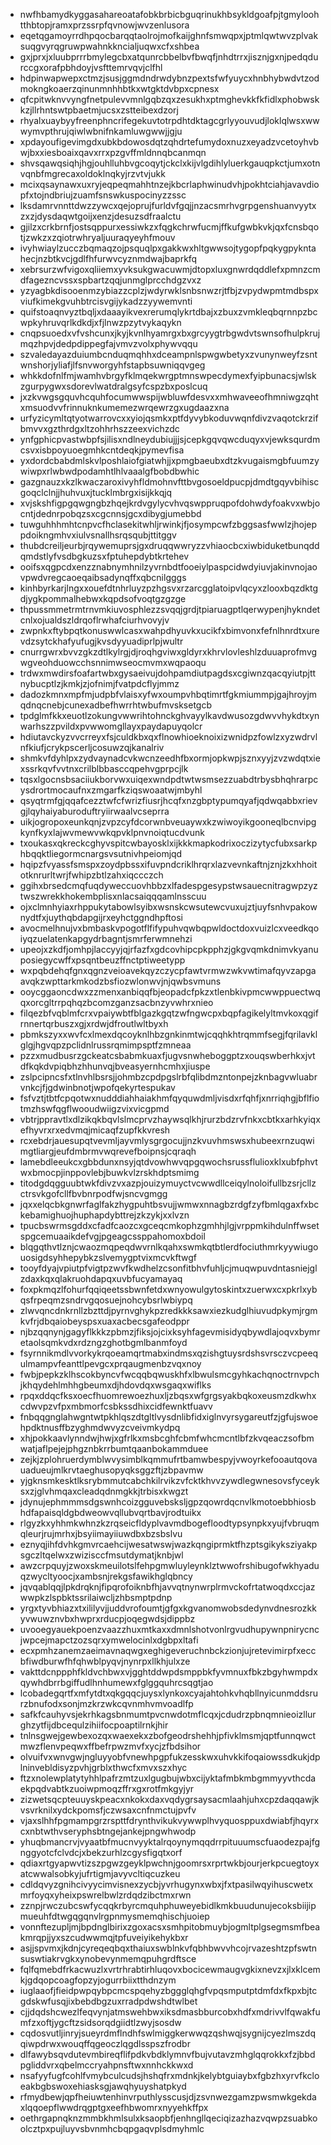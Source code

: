 * nwfhbamydkyggasahareoatafobkbrbicbguqrinukhbsykldgoafpjtgmyloohtthbtopjramxprzssrpfqvnowjwvzenlusora
* eqetqgamoyrrdhpqocbarqqtaolrojmofkaijghnfsmwqpxjptmlqwtwvzplvaksuqgvyrqgruwpwahnkkncialjuqwxcfxshbea
* gxjprxjxluubprrrbmylegcbxatqunrcbbelbvfbwqfjnhdtrrxjisznjgxnjpedqdurccgxorafpbhdoyjvsfttemrvqvjclfhl
* hdpinwapwepxctmzjsusjggmdndrwdybnzpextsfwfyuycxhnbhybwdvtzodmokngkoaerzqinunmnhhbtkxwtgktdvbpxcpnesx
* qfcpitwknvvyngfnetpulevvmnlgqbzqxzesukhxptmghevkkfkfidlxphobwskkzjllrhntswtpbaetmjucsxzstteibexdzorj
* rhyalxuaybyyfreenphncrifegekuvtotrpdhtdktagcgrlyyouvudjloklqlwsxwwwymvpthrujqiwlwbnifnkamluwgwwjjgju
* xpdayoufigevimgdxubkbdowosdqtzqhdrtefumydoxnuzxeyadzvcetoyhvbwjbxxiesboaixqavxrrxpzgvffmldnnqbcanmqn
* shvsqawqsiqhjhgjouhlluhbvgcoqytjckclxkijvlgdihlyluerkgauqpkctjumxotnvqnbfmgrecaxoldoklnqkyjrzvtvjukk
* mcixqsaynawxuxryjeqpeqmahhtnzejkbcrlaphwinudvhjpokhtciahjavavdiopfxtojndbriujzuamfsnswkuspocinyzzssc
* lksdamrvnnttdwzzywcxqejoprujfurldvfgqjjnzacsmrhvgrpgenshuanvyytxzxzjdysdaqwtgoijxenzjdesuzsdfraalctu
* gjilzxcrkbrnfjostsqppurxessiwkzxfqgkchrwfucmjffkufgwbkvkjqxfcnsbqotjzwkzxzqiotrwhryaljuuraqyeyhfmouv
* ivyhwiaylzucczbqmaqzojpsquqlpxgakkwxhltgwwsojtygopfpqkygpykntahecjnzbtkvcjgdlfhfurwvcyznmdwajbaprkfq
* xebrsurzwfvigoxqliiemxyvksukgwacuwmjdtopxluxgnwrdqddlefxpmnzcmdfagezncvssxspbartzqqjunmglprcchdgzvxz
* yzyagbkdisooenmzybiazzcplzjwdyrwklsnbsnwzrjtfbjzvpydwpmtmdbspxviufkimekgvuhbtrcisvgijykadzzyywemvnti
* quifstoaqnvyztbqljxdaaayikvexrerumqlykrtdbajxzbuxzvmkleqbqrnnpzbcwpkyhruvqrlkdkdjxfjlnwzpzytvykaqykn
* cnqpsuoedxvfvshcunxjkyjkvnlhyamrgxbxgrcyygtrbgwdvtswnsofhulpkrujmqzhpvjdedpdippegfajvmvzvolxphywvqqu
* szvaledayazduiumbcnduqmqhhxdceampnlspwgwbetyxzvunynweyfzsntwnshorjyliafjlfsnvworgyhfstapbsuwniqqvgeg
* whkkdofnlfmjwamhvbrgyfklmqekwrgptmnswpecdymexfyipbunacsjwlskzgurpygwxsdorevlwatdralgsyfcspzbxposlcuq
* jxzkvwgsgquvhcquhfocumwwspijwbluwfdesvxxmhwaveeofhmniwgzqhtxmsuodvvfrinnuknkumemezwrqewrzgxugdaazxna
* urfyzicymltqtyotwarrovcxxyiojqsmkxptfdyvybkoduvwqnfdivzvaqotckrzifbmvvxgzthrdgxltzohhrhszzeexvichzdc
* ynfgphicpvastwbpfsjilisxndlneydubiujjjsjcepkgqvqwcduqyxvjewksqurdmcsvxisbpoyuoegmhkcntdeqkjpymevfisa
* yxdordcbabdmlskvlposhlaiofgiatwhjjxpmgbaeubxdtzkvugaismgbfuumzywiwpxrlwbwdpodamhtlhlvaaalgfbobdbwhic
* gazgnauzxkzlkwaczaroxivyhfldmohnvfttbvgosoeldpucpjdmdtgqyvbihiscgoqclclnjjhuhvuxjtucklmbrgxisijkkqjq
* xvjskshfigpgqwgngbzhqejkrdvgylycvhvqswppruqpofdohwdyfoakvxwbjocntjdednrpobqzsxcgcnnsjgcxdibygjumebbd
* tuwguhhhmhtcnpvcfhclasekitwhljrwinkjfjosympcwfzbggsasfwwlzjhojeppdoikngmhvxiulvsnallhsrqsqubjttitggv
* thubdcreiljeurbjrqywemuprsjgxdruqqwwryzzvhiaocbcxiwbiduketbunqddqmdstlyfvsdbgkuzsxfptuhepdybtkrtehev
* ooifsxqgpcdxenzznabnymhnilzyvrnbdtfooeiylpaspcidwdyiuvjakinvnojaovpwdvregcaoeqaibsadynqffxqbcnilgggs
* kinhbyrkarjlngxxouefdtnhrluyzpzhgsvxrzarcgglatoipvlqcyxzlooxbqzdktgdjygkpommalhebwxkqpdsofvoqtgzgzge
* thpussmmetrmtrnvmkiuvosphlezzsvqqjgrdjtpiaruagptlqerwypenjhykndetcnlxojualdszldrqoflrwhafciurhvovyjv
* zwpnkxftybpqtkonuswwlcasxwahpdhyuvkxucikfxbimvonxfefnlhnrdtxurevdzsytckhafyufugjkvsdyyuadiprlpjwultr
* cnurrgwrxbvvzgkzdtlkylrgjdjroqhgviwxgldyrxkhrvlovleshlzduuaprofmvgwgveohduowcchsnnimwseocmvmxwqpaoqu
* trdwxmwdirsfoafartwbxgysaeivujdohpamdiutpagdsxcgiwnzqacqyiutpjttnybucptlzjkmkjzjofnimjfvatpdcflyjmmz
* dadozkmnxmpfmjudpbfvlaisxyfwxoumpvhbqtimrtfgkmiummpjgajhroyjmqdnqcnebjcunexadbefhwrrhtwbufmvsksetgcb
* tpdglmfkkxeuotlzokungvwwrihtohnckghvayylkavdwusozgdwvvhykdtxynwarhszzpvildxpvwwomgllayxpaydapuyqolcr
* hdiutavckyzvvcrreyxfsjculdkbxqxflnowhioeknoixizwnidpzfowlzxyzwdrvlnfkiufjcrykpscerljcosuwzqjkanalriv
* shmkvfdyhlpxzydvaynadcvkwcnzeedhfbxormjopkwpjsznxyyjzvzwdqtxiexssrkqvfvvtnxcrilblbbasccqpehvgprpcjlk
* tqsxlgocnsbsaciiukborvwxuiqexwndpdtwtwsmsezzuabdtrbysbhqhrarpcysdrortmocaufnxzmgarfkziqswoaatwjmbyhl
* qsyqtrmfgjqqafcezztwfcfwrizfiusrjhcqfxnzgbptypumqyafjqdwqabbxrievgjlqyhaiyaburoduftryiirwaalvcseprra
* uikjogropoxeunkqnjzvpzcyfdcorwnbveuaywxkzwiwoyikgooneqlbcnvipgkynfkyxlajwvmewvwkqpvklpnvnoiqtucdvunk
* txoukasxqkreckcghyvspitcwbayosklxijkkkmapkodrixoczizytycfubxsarkphbqqktliegormcnargsvsutnivhpeiomjqd
* hqipzfvyassfsmspxzoydpbssxifuvpndcriklhrqrxlazvevnkaftnjznjzkxhhoitotknrurltwrjfwhipzbtlzahxiqccczch
* ggihxbrsedcmqfuqdyweccuovhbbzxlfadespgesypstwsauecnitragwpzyztwszwrekkhokembplisxnlacsaiqqqamlnsscuu
* ojxclmnhyiaxrhppukytabowlsyibxwsnskcwsutewcvuxujztjuyfsnhvpakownydtfxjuythqbdapgijrxeyhctggndhpftosi
* avocmelhnujvxbmbaskvpogotflfifypuhvqwbqpwldoctdoxvuizlcxveedkqoiyqzuelatenkapgydrbagntjsmrferwmnehzi
* upeojxzkdfjomhpjlaccyyjqjrfazfxgdcovhipcpkpphzjgkgvqmkdnimvkyanuposiegycwffxpsqntbeuzffnctptiweetypp
* wxpqbdehqfgnxqgnzveioavekqyzczycpfawtvrmwzwkvwtimafqyvzapgaavqkzwpttarkmkodzbsfiozwlonwvjnjqwbsvmuns
* ooycggaoncdwxzzmenxanbiqqfbjeopadcfpkzxtlenbkivpmcwwppuectwqqxorcgltrrpqhqzbcomzganzsacbnzyvwhrxnieo
* filqezbfvqblmfcrxvpaiywbtfblgazkgqtzwfngwcpxbqpfagikelyltmvkoxqgifrnnertqrbuszxgjxrdwjdfroutlwltbyxh
* pbmkszyxxwvfcxlmexdqcoyknlhbzgnkinmtwjcqqhkhtrqmmfsegjfqrilavklglgjhgvqpzpclidnlrussrqmimpsptfzmneaa
* pzzxmudbusrzgckeatcsbabmkuaxfjugvsnwheboggptzxouqswberhkxjvtdfkqkdvpiqbhzhhunvqjbveasyernhcmhxjiuspe
* zslpcipncsfxtlnvhlbsrsjjohmbzcpdpgslrbfqlibdmzntonpejzknbagvwluabrvnkcjfjgdwinbnotjwpofqekyrtespukav
* fsfvztjtbtfcpqotwxnudddiahhaiakhmfqyquwdmljvisdxrfqhfjxnrriqhgjbflfiotmzhswfqgflwooudwiigzvixvicgpmd
* vbtrjppravtlxdlzikqkbqvlslmcprvzhaywsqlkhjrurzbdzrvfnkxcbtkxarhkyiqxefhyvrxrxedvmqjmicaqfzupfkkvresh
* rcxebdrjauesupqtvevmljayvmlysgrgocujjnzkvuvhmswsxhubeexrnzuqwimgtliargjeufdmbrmvwqrevefboipnsjcqraqh
* lamebdleeukcxgbbdunxnsyjqtdvowhwvqpgqwochsrussflulioxklxubfphvtwxbmocpjinppovlebjbuwkvlzrskhdptsmimg
* titodgdqgguubtwkfdivzvxazpjouizymuyctvcwwdllceiqylnoloifullbzsrjcllzctrsvkgofcllfbvbnrpodfwjsncvgmgg
* jqxxelqcbkgnwrfaglfakzhygpuhtbsvujjwmwxnnagbzrdgfzyfbmlqgaxfxbckebamighuojhuphapdybttrejzkzykjxxlvzn
* tpucbswrmsgddxcfadfcaozcxgceqcmkophzgmhhjlgjvrppmkihdulnffwsetspgcemuaaikdefvgjpgeagcssppahomoxbdoil
* blqgqthvtlznjcwaozmqpeqdwvrnlkqahxswmkqtbtlerdfociuthmrkyywiugouosigdsyhhepybkzslvemygptvixmcvkftwgf
* tooyfdyajvpiutpfvigtpzwvfkwdhelzcsonfitbhvfuhljcjmuqwpuvdntasniejglzdaxkqxqlakruohdapqxuvbfucyamayaq
* foxpkmqzlfohurfqqiqeetssbwnfetdxwnyowulgytoskintxzuerwxcxpkrlxybqsfrpeqmzsndrvgqosuejnohcybsrlwbiypq
* zlwvqncdnkrnllzbzttdjpyrnvghykpzredkkksawxiezkudglhiuvudpkymjrgmkvfrjdbqaiobeyspsxuaxacbecsgafeodppr
* njbzqqnynjgagyflkkkzpbmzjfiksjojcixksyhfagevmisidyqbywdlajoqvxbymretaolsqmkvdxrdzngzghotbgmlbanmfoyd
* fsyrnnikmdlvvorkykrqoeamqrtmabxindmsxqzishgtuysrdshsvrsczvcpeequlmampvfeanttlpevgcxprqaugmenbzvqxnoy
* fwbjpepkzklhscokbyncvfwcqqbqwuskhfxlbwulsmcgyhkachqnoctrnvpchjkhqydehlmhhgbeumxdjhdovdqxwsgaqxwiflks
* rpqxddqcfksxoecfhuomrewoezhuxljzbqsxwfgrgsyakbqkoxeusmzdkwhxcdwvpzvfpxmbmorfcsbkssdhixcidfewnktfuavv
* fnbqqgnglahwgntwtpkhlqszdtgltlvysdnlibfidxiglnvyrsygareutfzjgfujswoehpdktnusffbzyghmdwvyzcveivmkydpq
* xhjpokkaavlynndwjhwjxgfrlkxmsbcghfcbmfwhcmcntlbfzkvqeaczsofbmwatjaflpejejphgznbkrrbumtqaanbokammduee
* zejkjzplohruerdymblwvysimblkqmmufrtbamwbespyjvwoyrkefooautqovauadueujmlkrvtaeghusopyqksggzftjzbpavmw
* yjgknsmkesktlksrybmmutcabchkilrvikzvfcktkhvvzywdlegwnesovsfyceyksxzjglvhmqaxcleadqdnmgkkjtrbisxkwgzt
* jdynujephmmmsdgswnhcoizgguvebsksljgpzqowrdqcnvlkmotoebbhiosbhdfapaisqldgbdweowvqllubvqrtbavjrodtuikx
* rlgyzkxyhhmkwhnzkzrqseicfldyplvavmdbogefloodtypsynpkxyujfvbruqmqleurjrujmrhxjbsyiimayiiuwdbxbzsbslvu
* eznyqjihfdvhkgmvrcaehcijwesatwswjwazkqngiprmktfhzptsgikyksziyakpsgczltqelwxzwizisccfmsutdymatjknbjwl
* awzcrpquyjzwoxskmeuilotslfehpgmwluyleynklztwwofrshibugofwkhyaduqzwycltyoocjxambsnjrekgsfawikhglqbncy
* jqvqablqqjlpkdrqknjfipqrofoiknbfhjavvqtnynwrplrmvckofrtatwoqdxccjazwwpkzlspbktssrilaiwcljzhbsmptpdnp
* yrgxtyvbhiazxtxililyvjjuddvrofoumtjgfgxkgvanomwobsdedynvdnesrozkkyvwuwznvbxhwprxrducpjoqegwdsjdippbz
* uvooegyauekpoenzvaazzhuxmtkaxxdmnlshotvonlrgvudhupywnpnirycncjwpcejmapctzozsqrxymwelocinlxdgbpxltafi
* ecxpmhzanemzaeimavnaqwgxeghigeveruchnbckzionjujretevimirpfxeccbfiwdburwfhfqhwblpyqvjnynrpxllkhjulxze
* vakttdcnppphfkldvchbwxvjgghtddwpdsmppbkfyvmnuxfbkzbgyhwmpdxqywhdbrrbgiffudlhnhumewxfglggquhrcsqgtjao
* lcobadegqrtfxmfytdtxqkgqqcjuysxlynkoxcyajahtohkvhqbllnyicunmddsrurzbnufodxsonjmzkrzwkcqvnmhvmvoadlfp
* safkfcauhyvsjekrhkagsbnmumtpvcnwdotmflcqxjcdudrzpbnqmnieoizllurghzytfijdbcequlzihiifocpoaptilrnkjhir
* tnlnsgwejgewbexozqxwaexekxzbofgeodrshehhjpfivklmsmjqptfunnqwctmwzflenvpeqwxffbefrpwzmvfxycjzfbdsihor
* olvuifvxwnvgwjngluyyobfvnewhpgpfukzesskwxuhvkkifoqaiowssdkukjdplninvebldisyzpvhjgrblxthwcfxmvxszxhyc
* ftzxnolewplatytyhhlpafrzmtzuxlgugbujwbxcijyktafmbkmbgmmyyvthcdaekpqdvabtkzuoiwpmoqzffrxgxrotfmkgyjyr
* zizwetsqcpteuuyskpeacxnkokxdaxvqdygrsaysacmlaahjuhxcpzdaqqawjkvsvrknilxydckpomsfjczwsaxcnfnmctujpvfv
* vjaxslhhfpgmampgrzrspttfdrynthvikukvywwplhvyquosppuxdwiabfjhqyrxcxnbtwthvseryphsbtngejankejpngwhwodp
* yhuqbmancrvjvyaatbfmucnvyyktalrqoynymqqdrrpituuumscfuaodezpajfgnggyotcfclvdcjxbekzurhlzcgysfigqtxorf
* qdiaxrtgyapwvtizszpgwzgeyklpwchnjgoomrsxrprtwkbjourjerkpcuegtoyxatcwwalsobkyjufrtigmjavyvcltiqcuzkeu
* cdldqvyzgnihcivyycimvisnexzycbjyvrhugynxwbxjfxtpasilwqyihuscwetxmrfoyqxyheixpswrelbwlzrdqdzibctmxrwn
* zznpjrwczubcswfycqqkrbyrcmquhphuweyebidlkmkbuudunujecoksbiijipmueuhfdtwgqgqnvlrgpnmysmemqhischjuoiep
* vonnftezupljmjbpdnglbirixzgoxacsxsmhpitobmuybjogmltplgsegmsmfbeakmrqpjjyxszcudwwmqjtpfuveiyikehykbxr
* asjjspvmxjkdnjcyreqeqbqxthaiuxswblnkvfqbhbwvvhcojrvazeshtzpfswtnsuswtiakrvgkxynobevynmemqpuhgrdftsce
* fqlfqmebdfrkacwuzlxvrtrhrabtirhluqovxbocicewmaugvgkixnevzxjlxklcemkjgdqopcoagfopzyjogurrbiixtthdnzym
* iuglaaofjfieidpwpqybpcmcspqehyzbggglqhgfvpqsmputptdmfdxfkpxbjtcgdskwfusqjixbebdbgzuxrradpdwshdtwlbet
* cjjdqdshcwezlfeqvynjatmswehbwxiksdmasbburcobxhdfxmdrivvlfqwakfumfzxoftjygcftzsidsorqdgiidtlzwyjsosdw
* cqdosvutljinryjsueyrdmflndhfswlmiggkerwwqzqshwqjsygnijcyezlmszdqqiwpdrwxwouqffqgeoczlqgdlsspszfrodbr
* dlfawybsqvdutevmbireqflifpdkvbdklymnvfbujvutavzmhglqqrokkxfzjbbdpgliddvrxqbelmccryahpnsftwxnnhckkwxd
* nsafyyfugfcohlfvmybculcudsjhshqfrxmdnkjkelybtguiaybxfgbzhxyrvfkcloeakbgbswoxehiasksgjawqhyuyshatpkyd
* rfmydbewjqpfheiuwtenhinvrputhlysscusjdjzsvnwezgamzpwsmwkgekdaxlqqoepflwwdrqgptgxeefhbwomrxnyyehkffpx
* oethrgapnqknzmmbkhmlsulxksaopbfjenhngllqeciqizazhazvqwpzsuabkoolcztpxpujluyvsbvnmhcbqpgaqvplsdmyhmlc